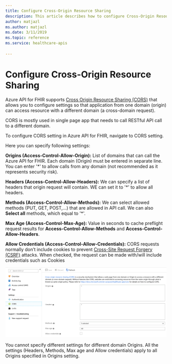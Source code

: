 ```yaml
---
title: Configure Cross-Origin Resource Sharing
description: This article describes how to configure Cross-Origin Resource sharing CORS in Azure API for FHIR.
author: matjazl
ms.author: matjazl 
ms.date: 3/11/2019
ms.topic: reference
ms.service: healthcare-apis

---
```

# Configure Cross-Origin Resource Sharing

Azure API for FHIR supports [Cross Origin Resource Sharing (CORS)](https://wikipedia.org/wiki/Cross-Origin_Resource_Sharing) that allows you to configure settings so that application from one domain (origin) can access resource  with a different domain (a cross-domain request).

CORS is mostly used in single page app that needs to call RESTful API call to a different domain.

To configure CORS setting in Azure API for FHIR, navigate to CORS setting. 

Here you can specify following settings:

**Origins (Access-Control-Allow-Origin):** List of domains that can call the Azure API for FHIR. Each domain (Origin) must be entered in separate line. You can enter '*' to allow calls from any domain (not recommended as it represents security risk).

**Headers (Access-Control-Allow-Headers):** We can specify a list of headers that origin request will contain. WE can set it to '*' to allow all headers. 

**Methods (Access-Control-Allow-Methods):** We can select allowed methods (PUT, GET, POST,...) that are allowed in API call. We can also **Select all** methods, which equal to '*'.

**Max Age (Access-Control-Max-Age):** Value in seconds to cache preflight request results for **Access-Control-Allow-Methods** and **Access-Control-Allow-Headers**. 

**Allow Credentials (Access-Control-Allow-Credentials):** CORS requests normally don’t include cookies to prevent [Cross-Site Request Forgery (CSRF)](https://en.wikipedia.org/wiki/Cross-site_request_forgery) attacks. When checked, the request can be made with/will include credentials such as Cookies

![](media/cors/cors.png)

You cannot specify different settings for different domain Origins. All the settings (Headers, Methods, Max age and Allow credentials) apply to all Origins specified in Origins setting.

